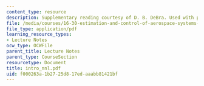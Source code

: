 ```yaml
---
content_type: resource
description: Supplementary reading courtesy of D. B. DeBra. Used with permission.
file: /media/courses/16-30-estimation-and-control-of-aerospace-systems-spring-2004/f000263a1b2725d817edaaabb81421bf_intro_nnl.pdf
file_type: application/pdf
learning_resource_types:
- Lecture Notes
ocw_type: OCWFile
parent_title: Lecture Notes
parent_type: CourseSection
resourcetype: Document
title: intro_nnl.pdf
uid: f000263a-1b27-25d8-17ed-aaabb81421bf
---
```

